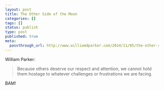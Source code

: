 ```yaml
---
layout: post
title: The Other Side of the Moon
categories: []
tags: []
status: publish
type: post
published: true
meta:
  passthrough_url: http://www.williamdparker.com/2014/11/05/the-other-side-of-the-moon-3-tips-for-handling-misunderstanding/
---
```


William Parker:


>Because others deserve our respect and attention, we cannot hold them hostage to whatever challenges or frustrations we are facing.



BAM!
